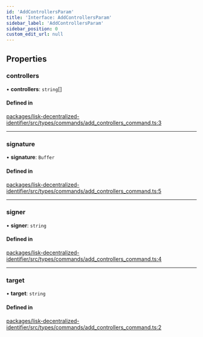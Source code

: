 ```yaml
---
id: 'AddControllersParam'
title: 'Interface: AddControllersParam'
sidebar_label: 'AddControllersParam'
sidebar_position: 0
custom_edit_url: null
---
```


## Properties

### controllers

• **controllers**: `string`[]

#### Defined in

[packages/lisk-decentralized-identifier/src/types/commands/add_controllers_command.ts:3](https://github.com/aldhosutra/lisk-did/blob/6db44d1/packages/lisk-decentralized-identifier/src/types/commands/add_controllers_command.ts#L3)

---

### signature

• **signature**: `Buffer`

#### Defined in

[packages/lisk-decentralized-identifier/src/types/commands/add_controllers_command.ts:5](https://github.com/aldhosutra/lisk-did/blob/6db44d1/packages/lisk-decentralized-identifier/src/types/commands/add_controllers_command.ts#L5)

---

### signer

• **signer**: `string`

#### Defined in

[packages/lisk-decentralized-identifier/src/types/commands/add_controllers_command.ts:4](https://github.com/aldhosutra/lisk-did/blob/6db44d1/packages/lisk-decentralized-identifier/src/types/commands/add_controllers_command.ts#L4)

---

### target

• **target**: `string`

#### Defined in

[packages/lisk-decentralized-identifier/src/types/commands/add_controllers_command.ts:2](https://github.com/aldhosutra/lisk-did/blob/6db44d1/packages/lisk-decentralized-identifier/src/types/commands/add_controllers_command.ts#L2)

